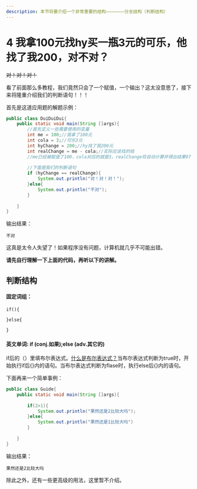 ```yaml
---
description: 本节将要介绍一个非常重要的结构———————分支结构（判断结构）
---
```


# 4  我拿100元找hy买一瓶3元的可乐，他找了我200，对不对？

~~对！对！对！~~

看了前面那么多教程，我们竟然只会了一个赋值，一个输出？这太没意思了，接下来将隆重介绍我们的判断语句！！！

首先是这道应用题的解题示例：

```java
public class DuiDuiDui{
    public static void main(String []args){
        //首先定义一些需要使用的变量
        int me = 100;//我拿了100元
        int cola = 3;//可乐3元
        int hyChange = 200;//hy找了我200元
        int realChange = me - cola;//实际应该找的钱
        //me已经被赋值了100，cola对应的就是3，realChange将自动计算并得出结果97
        
        //下面是我们的判断语句
        if (hyChange == realChange){
            System.out.println("对！对！对！");
        }else{
            System.out.println("不对");
        }
    
    }
}
```

输出结果：

`不对`

这真是太令人失望了！如果程序没有问题，计算机就几乎不可能出错。

**请先自行理解一下上面的代码，再听以下的讲解。**

## 判断结构

#### 固定词组：

```text
if(){

}else{

}
```

#### 英文单词:  if \(conj.如果\);else \(adv.其它的\)

if后的（）里填布尔表达式。[什么是布尔表达式？](3/3.1-nei-zhi-shu-ju-lei-xing.md#bu-er-biao-da-shi)当布尔表达式判断为true时，开始执行if后{}内的语句。当布尔表达式判断为flase时，执行else后{}内的语句。

下面再来一个简单事例：

```java
public class Guide{
    public static void main(String []args){
        
        if(2>1){
            System.out.println("果然还是2比较大吗");
        }else{
            System.out.println("果然还是1比较大吗")
        }
        
    }
}
```

输出结果：

`果然还是2比较大吗`



除此之外，还有一些更高级的用法，这里暂不介绍。

